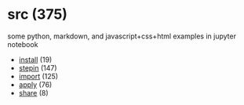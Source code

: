 # src (375)
some python, markdown, and javascript+css+html examples in jupyter notebook

+ [install](install/README.md) (19)
+ [stepin](stepin/README.md) (147)
+ [import](import/README.md) (125)
+ [apply](apply/README.md) (76)
+ [share](share/README.md) (8)
